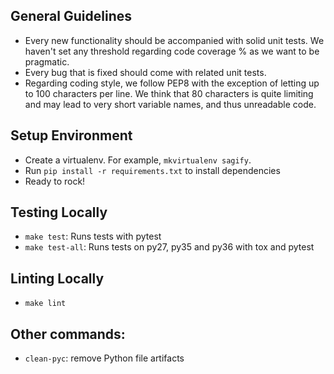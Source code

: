 ## General Guidelines
- Every new functionality should be accompanied with solid unit tests. We haven't set any threshold regarding code coverage % as we want to be pragmatic.
- Every bug that is fixed should come with related unit tests.
- Regarding coding style, we follow PEP8 with the exception of letting up to 100 characters per line. We think that 80 characters is quite limiting and may lead to very short variable names, and thus unreadable code.

## Setup Environment
- Create a virtualenv. For example, `mkvirtualenv sagify`.
- Run `pip install -r requirements.txt` to install dependencies 
- Ready to rock!

## Testing Locally
- `make test`: Runs tests with pytest
- `make test-all`: Runs tests on py27, py35 and py36 with tox and pytest

## Linting Locally
- `make lint`

## Other commands:
- `clean-pyc`: remove Python file artifacts